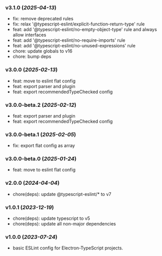 ### v3.1.0 (_2025-04-13_)

- fix: remove deprecated rules
- fix: relax '@typescript-eslint/explicit-function-return-type' rule
- feat: add '@typescript-eslint/no-empty-object-type' rule and always allow interfaces
- feat: add '@typescript-eslint/no-require-imports' rule
- feat: add '@typescript-eslint/no-unused-expressions' rule
- chore: update globals to v16
- chore: bump deps

### v3.0.0 (_2025-02-13_)

- feat: move to eslint flat config
- feat: export parser and plugin
- feat: export recommendedTypeChecked config

### v3.0.0-beta.2 (_2025-02-12_)

- feat: export parser and plugin
- feat: export recommendedTypeChecked config

### v3.0.0-beta.1 (_2025-02-05_)

- fix: export flat config as array

### v3.0.0-beta.0 (_2025-01-24_)

- feat: move to eslint flat config

### v2.0.0 (_2024-04-04_)

- chore(deps): update @typescript-eslint/\* to v7

### v1.0.1 (_2023-12-19_)

- chore(deps): update typescript to v5
- chore(deps): update all non-major dependencies

### v1.0.0 (_2023-07-24_)

- basic ESLint config for Electron-TypeScript projects.
